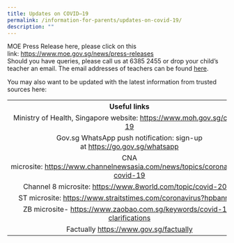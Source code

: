 ```yaml
---
title: Updates on COVID–19
permalink: /information-for-parents/updates-on-covid-19/
description: ""
---
```

<p>MOE Press Release here, please click on this link:&nbsp;<a href="https://www.moe.gov.sg/news/press-releases" target="_blank" rel="noopener">https://www.moe.gov.sg/news/press-releases</a><br />Should you have queries, please call us at 6385 2455 or drop your child&rsquo;s teacher an email. The email addresses of teachers can be found&nbsp;<a href="/school-information/our-people/teaching-staff/" target="_blank" rel="noopener">here</a>.</p>
<p>You may also want to be updated with the latest information from trusted sources here:</p>
<table>
<tbody>
<tr>
<th style="text-align: center;">Useful links</th>
</tr>
<tr>
<td style="text-align: center;">Ministry of Health, Singapore website:&nbsp;<a href="https://www.moh.gov.sg/covid-19" target="_blank" rel="noopener" data-saferedirecturl="https://www.google.com/url?q=https://www.moh.gov.sg/2019-ncov-wuhan&amp;source=gmail&amp;ust=1580343594600000&amp;usg=AFQjCNEMeoQyaH9Y07zh5G_t4me7RDx1fA">https://www.moh.gov.sg/covid-19</a></td>
</tr>
<tr>
<td style="text-align: center;">Gov.sg WhatsApp push notification: sign-up at&nbsp;<a href="https://go.gov.sg/whatsapp" target="_blank" rel="noopener" data-saferedirecturl="https://www.google.com/url?q=https://go.gov.sg/whatsapp&amp;source=gmail&amp;ust=1580343594600000&amp;usg=AFQjCNG5dy0XsEA8rzNNmCjIk5vcL29v_A">https://go.gov.sg/whatsapp</a></td>
</tr>
<tr>
<td style="text-align: center;">CNA microsite:&nbsp;<a href="https://www.channelnewsasia.com/news/topics/coronavirus-covid-19" target="_blank" rel="noopener">https://www.channelnewsasia.com/news/topics/coronavirus-covid-19</a></td>
</tr>
<tr>
<td style="text-align: center;">Channel 8 microsite:&nbsp;<a href="https://www.8world.com/topic/covid-2019" target="_blank" rel="noopener">https://www.8world.com/topic/covid-2019</a></td>
</tr>
<tr>
<td style="text-align: center;">ST microsite: <a href="https://www.straitstimes.com/coronavirus?hpbanner=" target="_blank" rel="noopener" data-saferedirecturl="https://www.google.com/url?q=https://www.straitstimes.com/tags/wuhan-virus&amp;source=gmail&amp;ust=1580343594600000&amp;usg=AFQjCNGtxzsC4geQh3YrjLAjwWmkkJaM2Q">https://www.straitstimes.com/coronavirus?hpbanner=</a></td>
</tr>
<tr>
<td style="text-align: center;">ZB microsite-&nbsp;<a href="https://www.zaobao.com.sg/keywords/covid-19-clarifications" target="_blank" rel="noopener">https://www.zaobao.com.sg/keywords/covid-19-clarifications</a></td>
</tr>
<tr>
<td style="text-align: center;">Factually <a href="https://www.gov.sg/factually" target="_blank" rel="noopener" data-saferedirecturl="https://www.google.com/url?q=https://www.gov.sg/factually&amp;source=gmail&amp;ust=1580343594600000&amp;usg=AFQjCNEqq2jNCdpjRgzh3VLDOlfIniq_gQ">https://www.gov.sg/factually</a></td>
</tr>
</tbody>
</table>
